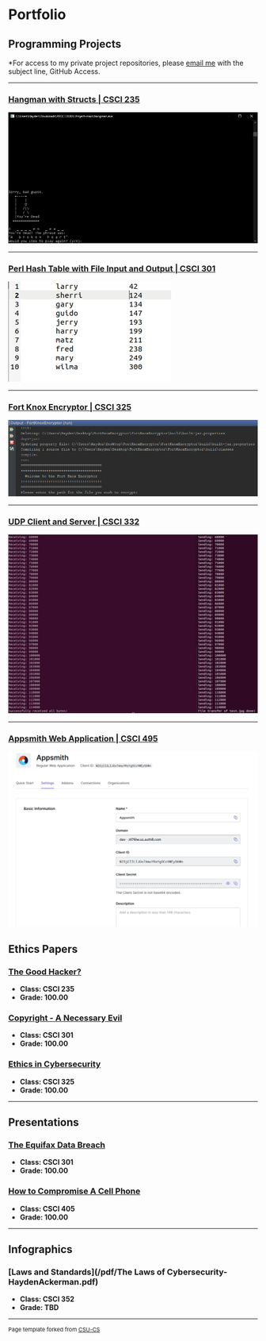 Portfolio
=========

Programming Projects
--------------------

*For access to my private project repositories, please [email me](mailto:HMAckerman@csustudent.net?subject=GitHub%20Access) with the subject line, GitHub Access.

---
### [Hangman with Structs | CSCI 235](project1)

![Hangman Loss](images/cppfig6.jpg)

---
### [Perl Hash Table with File Input and Output | CSCI 301](project2)

![Sorted Output](images/sorted.jpg)

---
### [Fort Knox Encryptor | CSCI 325](project3)

![Fort Knox Encryptor](images/FKEFig1.png)

---
### [UDP Client and Server | CSCI 332](project4)

![UDP Client and UDP Server](images/udpfig4.jpg)

---
### [Appsmith Web Application | CSCI 495](project5)

![Appsmith](images/auth0fig5.jpg) 

Ethics Papers
-------------

### [The Good Hacker?](/pdf/csci235Ethics.pdf)

-   **Class: CSCI 235**  
-   **Grade: 100.00**

### [Copyright - A Necessary Evil](/pdf/csci301Ethics.pdf)

-   **Class: CSCI 301** 
-   **Grade: 100.00**

### [Ethics in Cybersecurity](/pdf/csci325Ethics.pdf)

-   **Class: CSCI 325** 
-   **Grade: 100.00**

---

Presentations
-------------

### [The Equifax Data Breach](/pdf/EquifaxDataBreach.pdf)

- **Class: CSCI 301** 
- **Grade: 100.00**


### [How to Compromise A Cell Phone](/pdf/HowtoCompromiseaCellPhone.pdf)

- **Class: CSCI 405** 
- **Grade: 100.00**

---

Infographics
------------

### [Laws and Standards](/pdf/The Laws of Cybersecurity-HaydenAckerman.pdf)

- **Class: CSCI 352**
- **Grade: TBD**

---
<p style="font-size:11px">Page template forked from <a href="https://github.com/csu-cs/csci-portfolio">CSU-CS</a></p>
<!-- Remove above link if you don't want to attributive -->
